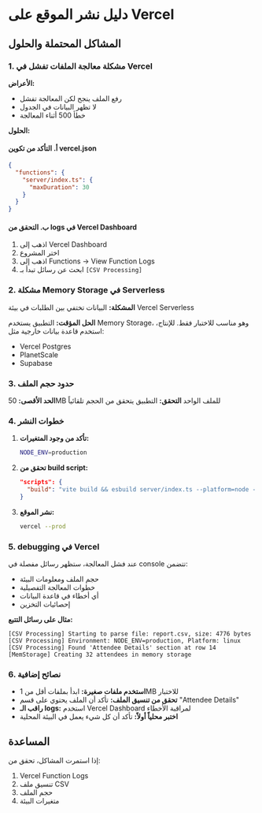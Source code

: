 # دليل نشر الموقع على Vercel

## المشاكل المحتملة والحلول

### 1. مشكلة معالجة الملفات تفشل في Vercel

**الأعراض:**
- رفع الملف ينجح لكن المعالجة تفشل
- لا تظهر البيانات في الجدول
- خطأ 500 أثناء المعالجة

**الحلول:**

#### أ. التأكد من تكوين vercel.json
```json
{
  "functions": {
    "server/index.ts": {
      "maxDuration": 30
    }
  }
}
```

#### ب. التحقق من logs في Vercel Dashboard
1. اذهب إلى Vercel Dashboard
2. اختر المشروع 
3. اذهب إلى Functions → View Function Logs
4. ابحث عن رسائل تبدأ بـ `[CSV Processing]`

### 2. مشكلة Memory Storage في Serverless

**المشكلة:** 
البيانات تختفي بين الطلبات في بيئة Vercel Serverless

**الحل المؤقت:** 
التطبيق يستخدم Memory Storage، وهو مناسب للاختبار فقط. للإنتاج، استخدم قاعدة بيانات خارجية مثل:
- Vercel Postgres
- PlanetScale
- Supabase

### 3. حدود حجم الملف

**الحد الأقصى:** 50MB للملف الواحد
**التحقق:** التطبيق يتحقق من الحجم تلقائياً

### 4. خطوات النشر

1. **تأكد من وجود المتغيرات:**
   ```bash
   NODE_ENV=production
   ```

2. **تحقق من build script:**
   ```json
   "scripts": {
     "build": "vite build && esbuild server/index.ts --platform=node --packages=external --bundle --format=esm --outdir=dist"
   }
   ```

3. **نشر الموقع:**
   ```bash
   vercel --prod
   ```

### 5. debugging في Vercel

عند فشل المعالجة، ستظهر رسائل مفصلة في console تتضمن:
- حجم الملف ومعلومات البيئة
- خطوات المعالجة التفصيلية
- أي أخطاء في قاعدة البيانات
- إحصائيات التخزين

**مثال على رسائل التتبع:**
```
[CSV Processing] Starting to parse file: report.csv, size: 4776 bytes
[CSV Processing] Environment: NODE_ENV=production, Platform: linux
[CSV Processing] Found 'Attendee Details' section at row 14
[MemStorage] Creating 32 attendees in memory storage
```

### 6. نصائح إضافية

- **استخدم ملفات صغيرة:** ابدأ بملفات أقل من 1MB للاختبار
- **تحقق من تنسيق الملف:** تأكد أن الملف يحتوي على قسم "Attendee Details"
- **راقب الـ logs:** استخدم Vercel Dashboard لمراقبة الأخطاء
- **اختبر محلياً أولاً:** تأكد أن كل شيء يعمل في البيئة المحلية

## المساعدة

إذا استمرت المشاكل، تحقق من:
1. Vercel Function Logs
2. تنسيق ملف CSV
3. حجم الملف
4. متغيرات البيئة